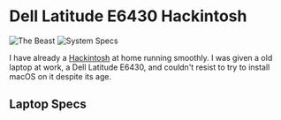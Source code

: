 # Dell Latitude E6430 Hackintosh

![The Beast](https://raw.githubusercontent.com/kinoute/Hack-Dell-Latitude-E6430/master/Pictures/laptop.jpg) ![System Specs](https://raw.githubusercontent.com/kinoute/Hack-Dell-Latitude-E6430/master/Pictures/system.png)

I have already a [Hackintosh](https://github.com/kinoute/Hack-Z370-HD3P-i5-8400) at home running smoothly. I was given a old laptop at work, a Dell Latitude E6430, and couldn't resist to try to install macOS on it despite its age.

## Laptop Specs



